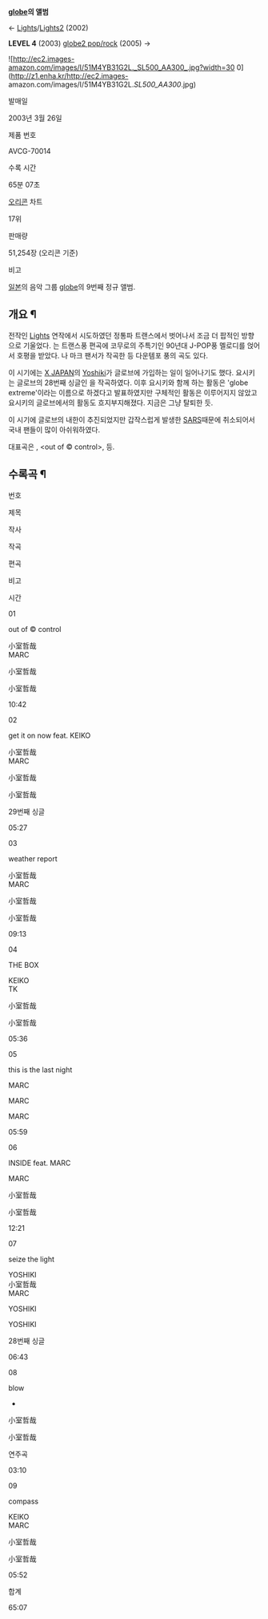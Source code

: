 **[globe](globe.md)의 앨범**

← [Lights](Lights.md)/[Lights2](Lights2.md) (2002)

**LEVEL 4** (2003) 
[globe2 pop/rock](globe2%20pop/rock.md) (2005) →

  
![http://ec2.images-amazon.com/images/I/51M4YB31G2L._SL500_AA300_.jpg?width=30
0](http://z1.enha.kr/http://ec2.images-
amazon.com/images/I/51M4YB31G2L._SL500_AA300_.jpg)

발매일

2003년 3월 26일

제품 번호

AVCG-70014

수록 시간

65분 07초

[오리콘](%EC%98%A4%EB%A6%AC%EC%BD%98.md) 차트

17위

판매량

51,254장 (오리콘 기준)

비고

  
[일본](%EC%9D%BC%EB%B3%B8.md)의 음악 그룹 [globe](globe.md)의 9번째 정규 앨범.

## 개요 ¶

전작인 [Lights](Lights.md) 연작에서 시도하였던 정통파 트랜스에서 벗어나서 조금 더 팝적인 방향으로 기울었다.
<compass>는 트랜스풍 편곡에 코무로의 주특기인 90년대 J-POP풍 멜로디를 얹어서 호평을 받았다. <THE BOX>나 마크 팬서가
작곡한 <this is the last night> 등 다운템포 풍의 곡도 있다.

  

이 시기에는 [X JAPAN](X%20JAPAN.md)의 [Yoshiki](Yoshiki.md)가 글로브에 가입하는 일이
일어나기도 했다. 요시키는 글로브의 28번째 싱글인 <seize the light>을 작곡하였다. 이후 요시키와 함께 하는 활동은
'globe extreme'이라는 이름으로 하겠다고 발표하였지만 구체적인 활동은 이루어지지 않았고 요시키의 글로브에서의 활동도
흐지부지해졌다. 지금은 그냥 탈퇴한 듯.

  

이 시기에 글로브의 내한이 추진되었지만 갑작스럽게 발생한 [SARS](SARS.md)때문에 취소되어서 국내 팬들이 많이 아쉬워하였다.

  

대표곡은 <compass>, <out of © control>, <seize the light> 등.  

## 수록곡 ¶

번호

제목

작사

작곡

편곡

비고

시간

01

out of © control

小室哲哉  
MARC

小室哲哉

小室哲哉

10:42

02

get it on now feat. KEIKO

小室哲哉  
MARC

小室哲哉

小室哲哉

29번째 싱글

05:27

03

weather report

小室哲哉  
MARC

小室哲哉

小室哲哉

09:13

04

THE BOX

KEIKO  
TK

小室哲哉

小室哲哉

05:36

05

this is the last night

MARC

MARC

MARC

05:59

06

INSIDE feat. MARC

MARC

小室哲哉

小室哲哉

12:21

07

seize the light

YOSHIKI  
小室哲哉  
MARC

YOSHIKI

YOSHIKI

28번째 싱글

06:43

08

blow

-
小室哲哉

小室哲哉

연주곡

03:10

09

compass

KEIKO  
MARC

小室哲哉

小室哲哉

05:52

합계

65:07

